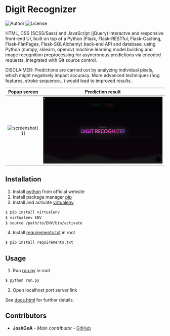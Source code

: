 # Digit Recognizer

![Author](https://img.shields.io/badge/author-JoshGoA-blue) ![License](https://img.shields.io/badge/license-GPL-green)

HTML, CSS (SCSS/Sass) and JavaScript (jQuery) interactve and responsive front-end UI, built on top of a Python (Flask, Flask-RESTful, Flask-Caching, Flask-FlatPages, Flask-SQLAlchemy) back-end API and database, using Python (numpy, sklearn, opencv) machine learning model building and image recognition preprocessing for asyncronous predictions via encoded requests, integrated with Git source control.

DISCLAIMER: Predictions are carried out by analyzing individual pixels, which might negatively impact accuracy. More advanced techniques (hog features, stroke sequence...) would lead to improved results.

Popup screen                                     |  Prediction result
:-----------------------------------------------:|:-------------------------:
![screenshot(1)](screenshots/screenshot(0).png)  |  ![screenshot(1)](screenshots/screenshot(1).png)


## Installation

1. Install [python](https://www.python.org/downloads/) from official website
2. Install package manager [pip](https://pip.pypa.io/en/stable/)
3. Install and activate [virtualenv](https://virtualenv.pypa.io/en/latest/userguide/)
```sh
$ pip install virtualenv
$ virtualenv ENV
$ source /path/to/ENV/bin/activate
```
4. Install [requirements.txt](requirements.txt) in root
```sh
$ pip install requirements.txt
```

## Usage

1. Run [run.py](run.py) in root
```sh
$ python run.py
```
2. Open localhost port server link

See [docs.html](src/static/pages/docs.html) for further details.

## Contributors

* **JoshGoA** - *Main contributor* - [GitHub](https://github.com/JoshGoA)
